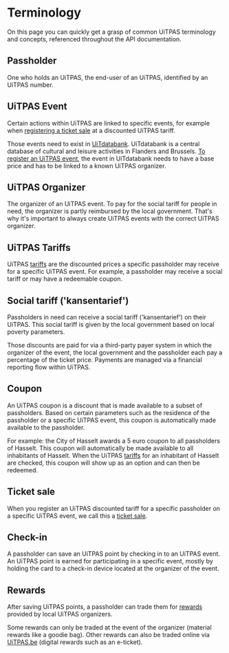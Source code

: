 # Terminology

On this page you can quickly get a grasp of common UiTPAS terminology and concepts, referenced throughout the API documentation.

## Passholder

One who holds an UiTPAS, the end-user of an UiTPAS, identified by an UiTPAS number.

## UiTPAS Event

Certain actions within UiTPAS are linked to specific events, for example when [registering a ticket sale](./registering-ticket-sales.md) at a discounted UiTPAS tariff.

Those events need to exist in [UiTdatabank](https://www.uitdatabank.be/). UiTdatabank is a central database of cultural and leisure activities in Flanders and Brussels. [To register an UiTPAS event](./registering-events.md), the event in UiTdatabank needs to have a base price and has to be linked to a known UiTPAS organizer.

## UiTPAS Organizer

The organizer of an UiTPAS event. To pay for the social tariff for people in need, the organizer is partly reimbursed by the local government. That's why it's important to always create UiTPAS events with the correct UiTPAS organizer.

## UiTPAS Tariffs

UiTPAS [tariffs](/reference/UiTPAS.v2.json/paths/~1tariffs/get) are the discounted prices a specific passholder may receive for a specific UiTPAS event. For example, a passholder may receive a social tariff or may have a redeemable coupon.

## Social tariff ('kansentarief')

Passholders in need can receive a social tariff ('kansentarief') on their UiTPAS.
This social tariff is given by the local government based on local poverty parameters.

Those discounts are paid for via a third-party payer system in which the organizer of the event, the local government and the passholder each pay a percentage of the ticket price. Payments are managed via a financial reporting flow within UiTPAS.

## Coupon

An UiTPAS coupon is a discount that is made available to a subset of passholders.
Based on certain parameters such as the residence of the passholder or a specific UiTPAS event, this coupon is automatically made available to the passholder.

For example: the City of Hasselt awards a 5 euro coupon to all passholders of Hasselt.
This coupon will automatically be made available to all inhabitants of Hasselt.
When the UiTPAS [tariffs](/reference/UiTPAS.v2.json/paths/~1tariffs/get) for an inhabitant of Hasselt are checked, this coupon will show up as an option and can then be redeemed.

## Ticket sale

When you register an UiTPAS discounted tariff for a specific passholder on a specific UiTPAS event, we call this a [ticket sale](/reference/UiTPAS.v2.json/paths/~1ticket-sales/post).

## Check-in

A passholder can save an UiTPAS point by checking in to an UiTPAS event.
An UiTPAS point is earned for participating in a specific event, mostly by holding the card to a check-in device located at the organizer of the event.

## Rewards

After saving UiTPAS points, a passholder can trade them for [rewards](https://www.uitpas.be/voordelen-zoeken#/voordelen) provided by local UiTPAS organizers.

Some rewards can only be traded at the event of the organizer (material rewards like a goodie bag). Other rewards can also be traded online via [UiTPAS.be](http://uitpas.be) (digital rewards such as an e-ticket).
